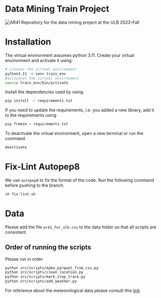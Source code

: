 # Data Mining Train Project

![AR41](https://upload.wikimedia.org/wikipedia/commons/c/c9/Foto_van_de_MW41_%282%29.png)
Repository for the data mining project at the ULB 2023-Fall

# Installation
The virtual environment assumes python 3.11. Create your virtual environment and activate it using:

```sh
# Creates the virtual environment
python3.11 -m venv train_env 
#activates the virtual environment
source train_env/bin/activate 
```
Install the dependencies used by using 

```sh
pip install -r requirements.txt
```

If you need to update the requirements, i.e. you added a new library, add it to the requirements using 
```sh
pip freeze > requirements.txt
```

To deactivate the virtual environment, open a new terminal or run the command 
```sh
deactivate
```
# Fix-Lint Autopep8
We use `autopep8` to fix the format of the code. Run the following command before pushing to the branch.
```sh
sh fix-lint.sh
```

# Data
Please add the file `ar41_for_ulb.csv` to the data folder so that all scripts are consistent.

## Order of running the scripts
Please run in order 
```sh
python src/scripts/make_parquet_from_csv.py
python src/scripts/clean_location.py  
python src/scripts/mark_stop_track.py 
python src/scripts/add_weather.py
```

For reference about the meteorological data please consult this [link](https://dev.meteostat.net/formats.html#meteorological-parameters)
